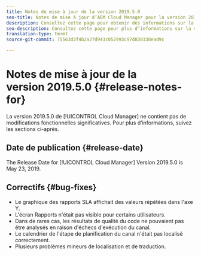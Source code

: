 ```yaml
---
title: Notes de mise à jour de la version 2019.5.0
seo-title: Notes de mise à jour d’AEM Cloud Manager pour la version 2019.5.0
description: Consultez cette page pour obtenir des informations sur la version 2019.5.0 de Cloud Manager.
seo-description: Consultez cette page pour plus d’informations sur la version 2019.5.0 d’AEM Cloud Manager.
translation-type: tm+mt
source-git-commit: 75563d3f4b2a27d943c052993c97d830338ead9c

---
```



# Notes de mise à jour de la version 2019.5.0 {#release-notes-for}

La version 2019.5.0 de [!UICONTROL Cloud Manager] ne contient pas de modifications fonctionnelles significatives. Pour plus d’informations, suivez les sections ci-après.

## Date de publication {#release-date}

The Release Date for [!UICONTROL Cloud Manager] Version 2019.5.0 is May 23, 2019.


## Correctifs {#bug-fixes}

* Le graphique des rapports SLA affichait des valeurs répétées dans l&#39;axe Y.
* L&#39;écran Rapports n&#39;était pas visible pour certains utilisateurs.
* Dans de rares cas, les résultats de qualité du code ne pouvaient pas être analysés en raison d&#39;échecs d&#39;exécution du canal.
* Le calendrier de l&#39;étape de planification du canal n&#39;était pas localisé correctement.
* Plusieurs problèmes mineurs de localisation et de traduction.